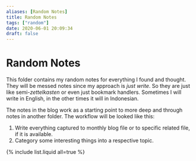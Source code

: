 ```yaml
---
aliases: [Random Notes]
title: Random Notes
tags: ["random"]
date: 2020-06-01 20:09:34
draft: false
---
```


# Random Notes

This folder contains my random notes for everything I found and thought. They will be messed notes since my approach is *just write*. So they are just like semi-*zettelkasten* or even just bookmark handlers. Sometimes I will write in English, in the other times it will in Indonesian.

The notes in the blog work as a starting point to more deep and through notes in another folder. The workflow will be looked like this:

1. Write everything captured to monthly blog file or to specific related file, if it is available.
2. Category some interesting things into a respective topic.

{% include list.liquid all=true %}

